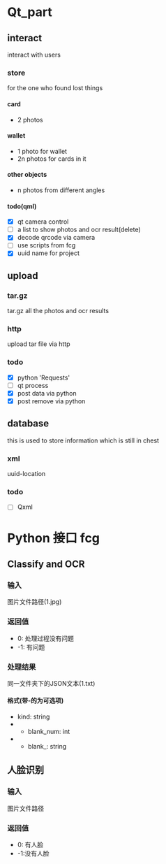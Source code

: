 # Qt_part
## interact
interact with users
### store
for the one who found lost things
#### card
* 2 photos
#### wallet
* 1 photo for wallet
* 2n photos for cards in it
#### other objects
* n photos from different angles
#### todo(qml)
- [x] qt camera control
- [ ] a list to show photos and ocr result(delete)
- [x] decode qrcode via camera
- [ ] use scripts from fcg
- [x] uuid name for project
## upload
### tar.gz
tar.gz all the photos and ocr results
### http
upload tar file via http
### todo
- [x] python 'Requests'
- [ ] qt process
- [x] post data via python
- [x] post remove via python
## database
this is used to store information which is still in chest
### xml
uuid-location
### todo
- [ ] Qxml




# Python 接口 fcg
## Classify and OCR
### 输入
图片文件路径(1.jpg)
### 返回值
* 0: 处理过程没有问题
* -1: 有问题
### 处理结果
同一文件夹下的JSON文本(1.txt)
#### 格式(带-的为可选项)
* kind: string
* - blank_num: int
* - blank_<num>: string

## 人脸识别
### 输入
图片文件路径
### 返回值
* 0: 有人脸
* -1:没有人脸

